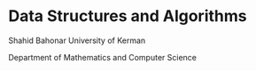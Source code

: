 # Data Structures and Algorithms
Shahid Bahonar University of Kerman

Department of Mathematics and Computer Science
